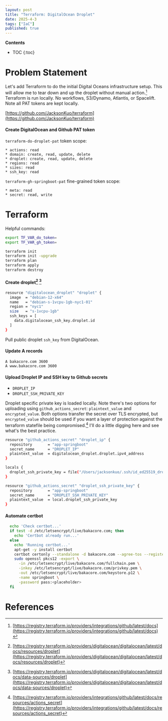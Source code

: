 ```yaml
---
layout: post
title: "Terraform: DigitalOcean Droplet"
date: 2025-4-3
tags: ["IaC"]
published: true
---
```


**Contents**
* TOC
{:toc}

# Problem Statement
Let's add Terraform to do the initial Digital Oceans infrastructure setup. This will allow me to tear down and up the droplet without manual action.[^1] Terraform is run locally. No workflows, S3/Dynamo, Atlantis, or Spacelift. Note all PAT tokens are kept locally. 

[https://github.com/JacksonKuo/terraform](https://github.com/JacksonKuo/terraform)

#### Create DigitalOcean and Github PAT token 
`terraform-do-droplet-pat` token scope:
```
* actions: read
* domain: create, read, update, delete
* droplet: create, read, update, delete
* regions: read
* sizes: read
* ssh_key: read
```

`terraform-gh-springboot-pat` fine-grained token scope:
```
* meta: read
* secret: read, write
```

# Terraform
Helpful commands:
```bash
export TF_VAR_do_token=
export TF_VAR_gh_token=

terraform init
terraform init -upgrade
terraform plan
terraform apply
terraform destroy
```

#### Create droplet[^2] [^3]
```bash
resource "digitalocean_droplet" "droplet" {
  image  = "debian-12-x64"
  name   = "debian-s-1vcpu-1gb-nyc1-01"
  region = "nyc1"
  size   = "s-1vcpu-1gb"
  ssh_keys = [
    data.digitalocean_ssh_key.droplet.id
  ]
}
```
Pull public droplet `ssh_key` from DigitalOcean.

#### Update A records
```
A bakacore.com 3600
A www.bakacore.com 3600
```

#### Upload Droplet IP and SSH key to Github secrets
* `DROPLET_IP`
* `DROPLET_SSH_PRIVATE_KEY`

Droplet specific private key is loaded locally. Note there's two options for uploading using `github_actions_secret`: `plaintext_value` and `encrypted_value`. Both options transfer the secret over TLS encrypted, but `encrypted_value` should be used if you want a  layer of protection against the terraform statefile being compromised.[^4] I'll do a little digging here and see what's the best practice.
```bash
resource "github_actions_secret" "droplet_ip" {
  repository       = "app-springboot"
  secret_name      = "DROPLET_IP"
  plaintext_value  = digitalocean_droplet.droplet.ipv4_address
}

locals {
  droplet_ssh_private_key = file("/Users/jacksonkuo/.ssh/id_ed25519_droplet")
}

resource "github_actions_secret" "droplet_ssh_private_key" {
  repository       = "app-springboot"
  secret_name      = "DROPLET_SSH_PRIVATE_KEY"
  plaintext_value  = local.droplet_ssh_private_key
}
```

#### Automate certbot

```bash
  echo 'Check certbot...'
  if test -d /etc/letsencrypt/live/bakacore.com; then
    echo 'Certbot already run...'
  else
    echo 'Running certbot...'
    apt-get -y install certbot
    certbot certonly --standalone -d bakacore.com --agree-tos --register-unsafely-without-email
    sudo openssl pkcs12 -export \
      -in /etc/letsencrypt/live/bakacore.com/fullchain.pem \
      -inkey /etc/letsencrypt/live/bakacore.com/privkey.pem \
      -out /etc/letsencrypt/live/bakacore.com/keystore.p12 \
      -name springboot \
      -password pass:<placeholder>
  fi
```

# References
[^1]: [https://registry.terraform.io/providers/integrations/github/latest/docs](https://registry.terraform.io/providers/integrations/github/latest/docs)

[^2]: [https://registry.terraform.io/providers/digitalocean/digitalocean/latest/docs/resources/droplet](https://registry.terraform.io/providers/digitalocean/digitalocean/latest/docs/resources/droplet)

[^3]: [https://registry.terraform.io/providers/digitalocean/digitalocean/latest/docs/data-sources/droplet](https://registry.terraform.io/providers/digitalocean/digitalocean/latest/docs/data-sources/droplet)

[^4]: [https://registry.terraform.io/providers/integrations/github/latest/docs/resources/actions_secret](https://registry.terraform.io/providers/integrations/github/latest/docs/resources/actions_secret)


